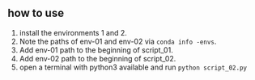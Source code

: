 ## how to use

1) install the environments 1 and 2. 
2) Note the paths of env-01 and env-02 via ```conda info -envs```. 
3) Add env-01 path to the beginning of script_01.
4) Add env-02 path to the beginning of script_02.
2) open a terminal with python3 available and run ```python script_02.py```